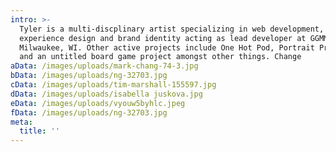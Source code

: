 ```yaml
---
intro: >-
  Tyler is a multi-discplinary artist specializing in web development, user
  experience design and brand identity acting as lead developer at GGMM in
  Milwaukee, WI. Other active projects include One Hot Pod, Portrait Project,
  and an untitled board game project amongst other things. Change
aData: /images/uploads/mark-chang-74-3.jpg
bData: /images/uploads/ng-32703.jpg
cData: /images/uploads/tim-marshall-155597.jpg
dData: /images/uploads/isabella juskova.jpg
eData: /images/uploads/vyouw5byhlc.jpeg
fData: /images/uploads/ng-32703.jpg
meta:
  title: ''
---
```


